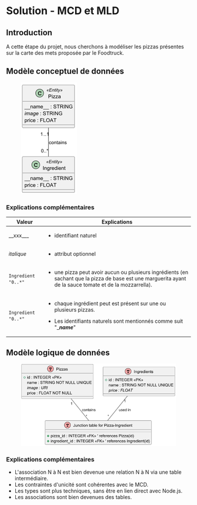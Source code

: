 # Solution - MCD et MLD

## Introduction

A cette étape du projet, nous cherchons à modéliser les pizzas présentes sur la carte des mets proposée par le Foodtruck.

## Modèle conceptuel de données

<figure><img src="../../../../.gitbook/assets/image (30).png" alt=""><figcaption></figcaption></figure>

### Explications complémentaires

| Valeur              | Explications                                                                                                                                                                 |
| ------------------- | ---------------------------------------------------------------------------------------------------------------------------------------------------------------------------- |
| \_\_xxx\_\_\_       | <ul><li>identifiant naturel</li></ul>                                                                                                                                        |
| _italique_          | <ul><li>attribut optionnel</li></ul>                                                                                                                                         |
| `Ingredient "0..*"` | <ul><li>une pizza peut avoir aucun ou plusieurs ingrédients (en sachant que la pizza de base est une marguerita ayant de la sauce tomate et de la mozzarrella).</li></ul>    |
| `Ingredient "0..*"` | <p></p><ul><li>chaque ingrédient peut est présent sur une ou plusieurs pizzas.</li></ul><ul><li>Les identifiants naturels sont mentionnés comme suit "____name___"</li></ul> |

## Modèle logique de données

<figure><img src="../../../../.gitbook/assets/image (12).png" alt=""><figcaption></figcaption></figure>

### Explications complémentaires

* L'association N à N est bien devenue une relation N à N via une table intermédiaire.
* Les contraintes d'unicité sont cohérentes avec le MCD.
* Les types sont plus techniques, sans être en lien direct avec Node.js.
* Les associations sont bien devenues des tables.

